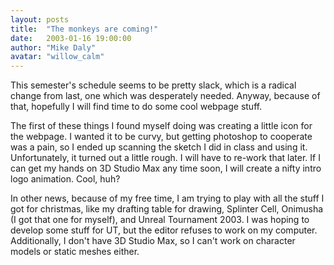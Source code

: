 ```yaml
---
layout: posts
title:  "The monkeys are coming!"
date:   2003-01-16 19:00:00
author: "Mike Daly"
avatar: "willow_calm"
---
```

This semester's schedule seems to be pretty slack, which is a radical change from last, one which was desperately needed. Anyway, because of that, hopefully I will find time to do some cool webpage stuff.

 The first of these things I found myself doing was creating a little icon for the webpage. I wanted it to be curvy, but getting photoshop to cooperate was a pain, so I ended up scanning the sketch I did in class and using it. Unfortunately, it turned out a little rough. I will have to re-work that later. If I can get my hands on 3D Studio Max any time soon, I will create a nifty intro logo animation. Cool, huh?

 In other news, because of my free time, I am trying to play with all the stuff I got for christmas, like my drafting table for drawing, Splinter Cell, Onimusha (I got that one for myself), and Unreal Tournament 2003. I was hoping to develop some stuff for UT, but the editor refuses to work on my computer. Additionally, I don't have 3D Studio Max, so I can't work on character models or static meshes either.
